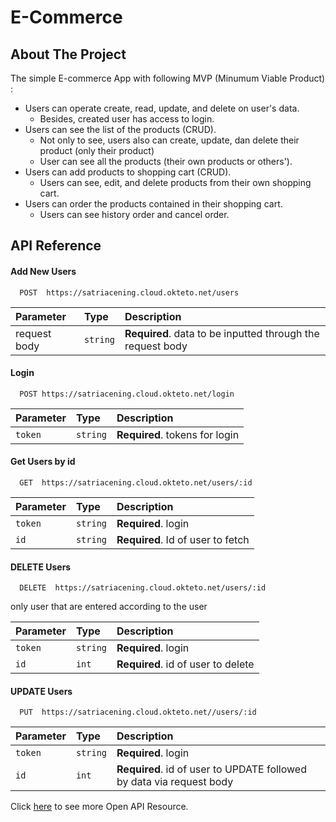 
# E-Commerce

## About The Project
The simple E-commerce App with following MVP (Minumum Viable Product) :
- Users can operate create, read, update, and delete on user's data.
  - Besides, created user has access to login.
- Users can see the list of the products (CRUD).
  - Not only to see, users also can create, update, dan delete their product (only their product)
  - User can see all the products (their own products or others').
- Users can add products to shopping cart (CRUD).
  - Users can see, edit, and delete products from their own shopping cart.
- Users can order the products contained in their shopping cart.
  - Users can see history order and cancel order.
## API Reference


#### Add New Users 
```http
  POST  https://satriacening.cloud.okteto.net/users
```

| Parameter | Type     | Description                       |
| :-------- | :------- | :-------------------------------- |
|    request body   | `string` | **Required**. data to be inputted through the request body|

####  Login
```http
  POST https://satriacening.cloud.okteto.net/login
```
| Parameter | Type     | Description                       |
| :-------- | :------- | :-------------------------------- |
| `token`      | `string` | **Required**. tokens for login |



#### Get Users by id

```http
  GET  https://satriacening.cloud.okteto.net/users/:id
```

| Parameter | Type     | Description                       |
| :-------- | :------- | :-------------------------------- |
| `token`   | `string` | **Required**. login |
| `id`      | `string` | **Required**. Id of user to fetch |


#### DELETE Users 
```http
  DELETE  https://satriacening.cloud.okteto.net/users/:id
```
only user that are entered according to the user

| Parameter | Type     | Description                       |
| :-------- | :------- | :-------------------------------- |
| `token`   | `string` | **Required**. login |
|    `id`   | `int` | **Required**. id of user to delete|

#### UPDATE Users 
```http
  PUT  https://satriacening.cloud.okteto.net//users/:id
```

| Parameter | Type     | Description                       |
| :-------- | :------- | :-------------------------------- |
| `token`   | `string` | **Required**. login |
|    `id`   | `int` | **Required**. id of user to UPDATE followed by data via request body|

Click [here](https://app.swaggerhub.com/apis-docs/husnulnawafil27/ecommerce_app/1.0.0#/) to see more Open API Resource. 
